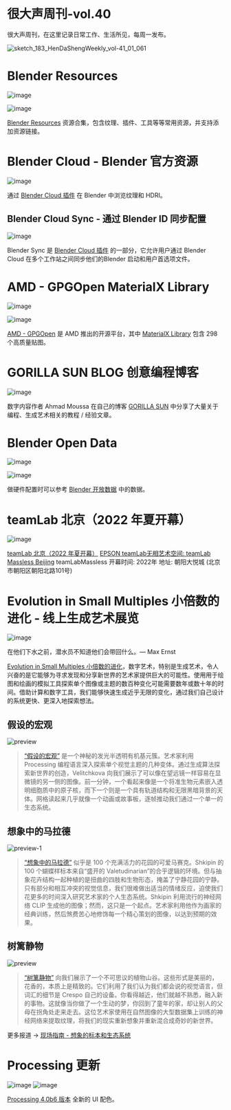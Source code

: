# 很大声周刊-vol.40
很大声周刊，在这里记录日常工作、生活所见，每周一发布。

![sketch_183_HenDaShengWeekly_vol-41_01_061](https://user-images.githubusercontent.com/20842136/154791840-b42195c6-6d7d-4199-ba65-a6672aa2e5e2.png)

# Blender Resources
![image](https://user-images.githubusercontent.com/20842136/154791992-6c2e28f0-aee3-4468-aa1a-72db60f3b4c0.png)

![image](https://user-images.githubusercontent.com/20842136/154791919-5bccf906-9920-4a2f-9b92-a3f540158e26.png)

[Blender Resources](https://blenderresources.com/) 资源合集，包含纹理、插件、工具等等常用资源，并支持添加资源链接。

# Blender Cloud - Blender 官方资源
![image](https://user-images.githubusercontent.com/20842136/154792054-9ac2380c-24db-4353-b95a-bf8d1f1849f4.png)

通过 [Blender Cloud 插件](https://cloud.blender.org/libraries) 在 Blender 中浏览纹理和 HDRI。

## Blender Cloud Sync - 通过 Blender ID 同步配置
![image](https://user-images.githubusercontent.com/20842136/154792114-fdfb0078-b5aa-4b09-ac00-7aff32f134af.png)

Blender Sync 是 [Blender Cloud 插件](https://cloud.blender.org/services) 的一部分，它允许用户通过 Blender Cloud 在多个工作站之间同步他们的Blender 启动和用户首选项文件。

# AMD - GPGOpen MaterialX Library
![image](https://user-images.githubusercontent.com/20842136/154792278-4ff90252-52f8-455a-b745-d6a942a7b044.png)

![image](https://user-images.githubusercontent.com/20842136/154792341-e245437d-8e71-4869-a09e-d37d4778b4fc.png)

[AMD - GPGOpen](https://gpuopen.com/) 是 AMD 推出的开源平台，其中 [MaterialX Library](https://matlib.gpuopen.com/main/materials/all) 包含 298 个高质量贴图。

# GORILLA SUN BLOG 创意编程博客
![image](https://user-images.githubusercontent.com/20842136/154792792-dacc8c97-2f2c-4294-a2be-768cf427b698.png)

数字内容作者 Ahmad Moussa 在自己的博客 [GORILLA SUN](https://gorillasun.de/posts/) 中分享了大量关于编程、生成艺术相关的教程 / 经验文章。

# Blender Open Data
![image](https://user-images.githubusercontent.com/20842136/154792761-a67ac24e-646a-435b-b9f9-20a5410228ea.png)

![image](https://user-images.githubusercontent.com/20842136/154792708-5567313d-6ff5-43c0-bd67-0cf0d95a4078.png)

做硬件配置时可以参考 [Blender 开放数据](https://opendata.blender.org/) 中的数据。

# teamLab 北京（2022 年夏开幕）
![image](https://user-images.githubusercontent.com/20842136/154792498-70835cb9-1461-4f97-876c-bc710e71d151.png)

[teamLab 北京（2022 年夏开幕）](https://mp.weixin.qq.com/s/FCIRj_Y0nCxlBM3AGP0FNQ)
[EPSON teamLab无相艺术空间: teamLab Massless Beijing](https://art.team-lab.cn/e/masslessbeijing/)
teamLabMassless
开幕时间: 2022年
地址: 朝阳大悦城 (北京市朝阳区朝阳北路101号)

# Evolution in Small Multiples 小倍数的进化 - 线上生成艺术展览
![image](https://user-images.githubusercontent.com/20842136/154793686-4ca6affb-d21e-4960-ab84-a5e1a058789d.png)

在他们下水之前，潜水员不知道他们会带回什么。— Max Ernst

[Evolution in Small Multiples 小倍数的进化](https://feralfile.com/exhibitions/field-guide-sss)，数字艺术，特别是生成艺术，令人兴奋的是它能够为寻求发现和分享新世界的艺术家提供巨大的可能性。使用用于绘图和绘画的模拟工具探索单个图像或主题的数百种变化可能需要数年或数十年的时间。借助计算和数字工具，我们能够快速生成近乎无限的变化，通过我们自己设计的系统更快、更深入地探索想法。

## 假设的宏观
![preview](https://user-images.githubusercontent.com/20842136/154793751-89422513-daa5-43f4-9f01-a06cb92c4d3e.jpg)
> [“假设的宏观”](https://feralfile.com/artworks/hypothetically-macro-oer?fromExhibition=field-guide-sss) 是一个神秘的发光半透明有机基元簇。艺术家利用 Processing 编程语言深入探索单个视觉主题的几种变体。通过生成算法探索新世界的创造，Velitchkova 向我们展示了可以像在望远镜一样容易在显微镜的另一侧的图像。前一分钟，一个看起来像是一个将准生物元素嵌入透明细胞质中的原子核，而下一个则是一个具有轨道结构和无限黑暗背景的天体。网格读起来几乎就像一个动画或故事板，逐帧推动我们通过一个单一的生态系统。

## 想象中的马拉德
![preview-1](https://user-images.githubusercontent.com/20842136/154793806-37cd570d-531d-4a22-8c84-9fcb7637ccf3.jpg)
> [“想象中的马拉德”](https://feralfile.com/artworks/malade-imaginaire-r38?fromExhibition=field-guide-sss) 似乎是 100 个充满活力的花园的可爱马赛克。Shkipin 的 100 个蝴蝶样标本来自“盛开的 Valetudinarian”的合乎逻辑的环境。但与抽象花卉结构一起种植的是扭曲的四肢和生物形态，掩盖了宁静花园的宁静。只有部分和相互冲突的视觉信息，我们很难做出适当的情绪反应，迫使我们花更多的时间深入研究艺术家的个人生态系统。Shkipin 利用流行的神经网络 CLIP 生成他的图像；然而，这只是一个起点。艺术家利用他作为画家的经典训练，然后煞费苦心地修饰每一个精心策划的图像，以达到预期的效果。

## 树篱静物
![preview](https://user-images.githubusercontent.com/20842136/154793840-aa8804ff-5605-4f19-8b13-f64525862a1b.png)
> [“树篱静物”](https://feralfile.com/artworks/hedgerow-still-life-imm?fromExhibition=field-guide-sss) 向我们展示了一个不可思议的植物山谷。这些形式是美丽的，花香的，本质上是精致的。它们利用了我们认为我们都会说的视觉语言，但词汇的细节是 Crespo 自己的设备。你看得越近，他们就越不熟悉，融入新的事物。这就像当你做了一个生动的梦，你回到了童年的家，却让别人的父母在拐角处走来走去。这位艺术家使用在自然图像的大型数据集上训练的神经网络来提取纹理，将我们的现实重新想象并重新混合成奇妙的新世界。

更多报道 -> [现场指南 - 想象的标本和生态系统](https://www.artnome.com/news/2022/1/15/field-guide-imagined-specimens-and-ecosystems)

# Processing 更新
![image](https://user-images.githubusercontent.com/20842136/154793533-bdda2d57-0020-4b04-9d07-9ed4665dd795.png)
![image](https://user-images.githubusercontent.com/20842136/154793420-4502a286-cc76-409f-8bcb-ee071461a16c.png)

[Processing 4.0b6 版本](https://processing.org/download) 全新的 UI 配色。